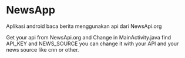 # NewsApp
Aplikasi android baca berita menggunakan api dari NewsApi.org

Get your api from NewsApi.org and Change in MainActivity.java 
find API_KEY and NEWS_SOURCE you can change it with your API and your news source like cnn or other.

